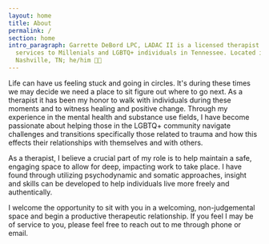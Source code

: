 ```yaml
---
layout: home
title: About
permalink: /
section: home
intro_paragraph: Garrette DeBord LPC, LADAC II is a licensed therapist providing
  services to Millenials and LGBTQ+ individuals in Tennessee. Located in
  Nashville, TN; he/him 🏳️‍🌈
---
```

Life can have us feeling stuck and going in circles. It's during these times we may decide we need a place to sit figure out where to go next. As a therapist it has been my honor to walk with individuals during these moments and to witness healing and positive change. Through my experience in the mental health and substance use fields, I have become passionate about helping those in the LGBTQ+ community navigate challenges and transitions specifically those related to trauma and how this effects their relationships with themselves and with others.

As a therapist, I believe a crucial part of my role is to help maintain a safe, engaging space to allow for deep, impacting work to take place. I have found through utilizing psychodynamic and somatic approaches, insight and skills can be developed to help individuals live more freely and authentically.

I welcome the opportunity to sit with you in a welcoming, non-judgemental space and begin a productive therapeutic relationship. If you feel I may be of service to you, please feel free to reach out to me through phone or email.
